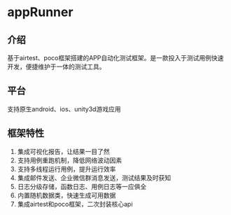 # appRunner
## 介绍
基于airtest、poco框架搭建的APP自动化测试框架。是一款投入于测试用例快速开发，便捷维护于一体的测试工具。
## 平台
支持原生android、ios、unity3d游戏应用

## 框架特性
1. 集成可视化报告，让结果一目了然
2. 支持用例重跑机制，降低网络波动因素
3. 支持多线程运行用例，提升运行效率
4. 集成邮件发送、企业微信群消息发送，测试结果及时获知
5. 日志分级存储，函数日志、用例日志等一应俱全
6. 内置随机数据类，快速生成可用数据
7. 集成airtest和poco框架，二次封装核心api
